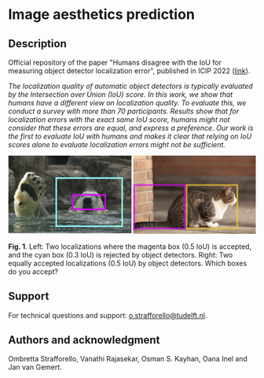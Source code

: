 # Image aesthetics prediction

## Description
Official repository of the paper "Humans disagree with the IoU for measuring object detector localization error", 
published in ICIP 2022 ([link](https://ieeexplore.ieee.org/abstract/document/9898043)).

*The localization quality of automatic object detectors is typically evaluated by the Intersection over Union (IoU) score. 
In this work, we show that humans have a different view on localization quality. To evaluate this, we conduct a survey 
with more than 70 participants. Results show that for localization errors with the exact same IoU score, humans might 
not consider that these errors are equal, and express a preference. Our work is the first to evaluate IoU with humans 
and makes it clear that relying on IoU scores alone to evaluate localization errors might not be sufficient.*

![fig1.png](figures%2Ffig1.png)

**Fig. 1**. Left: Two localizations where the magenta box (0.5 IoU) is accepted, and the cyan box (0.3 IoU) is rejected by object detectors. Right: Two equally accepted localizations (0.5 IoU) by object detectors. Which boxes do you accept?

## Support
For technical questions and support: [o.strafforello@tudelft.nl](mailto:o.strafforello@tudelft.nl).

## Authors and acknowledgment
Ombretta Strafforello, Vanathi Rajasekar, Osman S. Kayhan, Oana Inel and Jan van Gemert.
